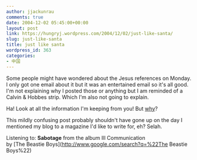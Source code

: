 ```yaml
---
author: jjackunrau
comments: true
date: 2004-12-02 05:45:00+00:00
layout: post
link: https://hungryj.wordpress.com/2004/12/02/just-like-santa/
slug: just-like-santa
title: just like santa
wordpress_id: 363
categories:
- 中国
---
```


Some people might have wondered about the Jesus references on Monday.  I only got one email about it but it was an entertained email so it's all good.  I'm not explaining why I posted those or anything but I am reminded of a Calvin & Hobbes strip.  Which I'm also not going to explain.
  

  
Ha!  Look at all the information I'm keeping from you!  But [why](http://dieselsweeties.com/archive.php?s=1108)?
  

  
This mildly confusing post probably shouldn't have gone up on the day I mentioned my blog to a magazine I'd like to write for, eh?  Selah.
  

  
Listening to: **Sabotage** from the album Ill Communication   
by [The Beastie Boys](http://www.google.com/search?q=%22The Beastie Boys%22)
